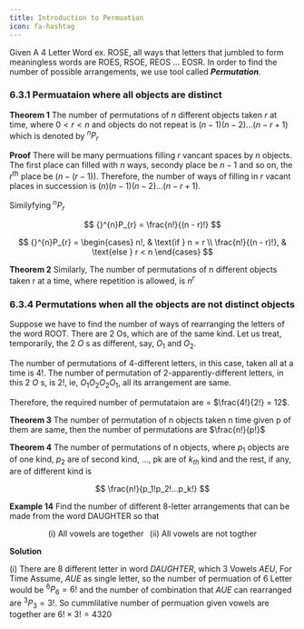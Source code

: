 ```yaml
---
title: Introduction to Permuation
icon: fa-hashtag
---
```


Given A 4 Letter Word ex. ROSE, all ways that letters that jumbled to form meaningless words are
ROES, RSOE, REOS ... EOSR. In order to find the number of possible arrangements, we use tool called _**Permutation**_.


### 6.3.1 Permuataion where all objects are distinct

**Theorem 1** The number of permutations of $n$ different objects taken $r$ at time, where $0 < r < n$ and objects do not repeat is $(n-1)(n-2) ... (n-r+1)$ which is denoted by ${}^{n}P_{r}$

**Proof** There will be many permuations filling $r$ vancant spaces by $n$ objects. The first place can filled with $n$ ways, secondy place be $n-1$ and so on, the $r^{\text{th}}$ place be $(n - (r-1))$. Therefore, the number of
ways of filling in $r$ vacant places in succession is $(n)(n-1)(n-2) ... (n - r + 1)$.

Similyfying ${}^{n}P_{r}$

$$
{}^{n}P_{r} = \frac{n!}{(n - r)!}
$$

$$
{}^{n}P_{r} =
\begin{cases}
n!, & \text{if } n = r \\
\frac{n!}{(n - r)!}, & \text{else } r < n
\end{cases}
$$

**Theorem 2** Similarly, The number of permutations of n different objects taken r at a time,
where repetition is allowed, is ${n}^{r}$

### 6.3.4 Permutations when all the objects are not distinct objects

Suppose we have to find the number of ways of rearranging the letters of the word ROOT. There are 2 Os, which are of the same kind. Let us treat, temporarily, the 2 $O$ s as different, say, $O_{1}$ and $O_{2}$.

The number of permutations of 4-different letters, in this case, taken all at a time is $4!$.
The number of permutation of 2-apparently-different letters, in this 2 $O$ s, is $2!$, ie, $O_{1}O_{2} O_{2}O_{1}$, all its arrangement are same.

Therefore, the required number of permutataion are = $\frac{4!}{2!} = 12$.

**Theorem 3** The number of permutation of n objects taken n time given p of them are same, then the number of permutations are
$\frac{n!}{p!}$

**Theorem 4** The number of permutations of n objects, where $p_{1}$ objects are of one kind, $p_{2}$ are of second kind, ..., pk are of $k_{th}$ kind and the rest, if any, are of different kind is

$$
\frac{n!}{p_1!p_2!...p_k!}
$$

**Example 14** Find the number of different 8-letter arrangements that can be made from the word $\text{DAUGHTER}$ so that

$$
\text{(i) All vowels are together} \;\;\; \text{(ii) All vowels are not togther}
$$

**Solution**

(i) There are 8 different letter in word $DAUGHTER$, which 3 Vowels $AEU$, For Time Assume, $AUE$ as single letter, so the number of permuation of 6 Letter would be ${}^{6}P{_6} = 6!$ and the number of combination that $AUE$ can rearranged are
${}^{3}P_3 = 3!$. So cummlilative number of permuation given vowels are together are $6! \times 3! = 4320$